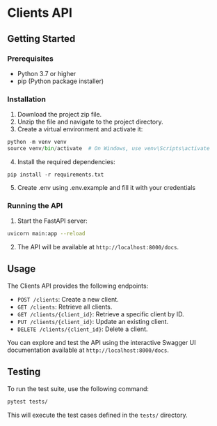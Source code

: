 # Clients API

## Getting Started

### Prerequisites

- Python 3.7 or higher
- pip (Python package installer)

### Installation

1. Download the project zip file.
2. Unzip the file and navigate to the project directory.
3. Create a virtual environment and activate it:
```python
python -m venv venv
source venv/bin/activate  # On Windows, use venv\Scripts\activate
```
4. Install the required dependencies:
```
pip install -r requirements.txt
```
5. Create .env using .env.example and fill it with your credentials

### Running the API

1. Start the FastAPI server:
```bash
uvicorn main:app --reload
```
2. The API will be available at `http://localhost:8000/docs`.

## Usage

The Clients API provides the following endpoints:

- `POST /clients`: Create a new client.
- `GET /clients`: Retrieve all clients.
- `GET /clients/{client_id}`: Retrieve a specific client by ID.
- `PUT /clients/{client_id}`: Update an existing client.
- `DELETE /clients/{client_id}`: Delete a client.

You can explore and test the API using the interactive Swagger UI documentation available at `http://localhost:8000/docs`.

## Testing

To run the test suite, use the following command:
```bash
pytest tests/
```
This will execute the test cases defined in the `tests/` directory.
